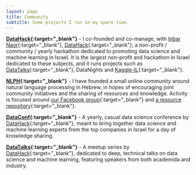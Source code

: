 ```yaml
---
layout: page
title: Community
subtitle: Some projects I run in my spare time.
---
```


<!-- ## Community & Events -->

**[DataHack](https://www.datahack.org.il/){:target="_blank"}** - I co-founded and co-manage, with [Inbar Naor](https://www.linkedin.com/in/inbar-naor-6b973a50/){:target="_blank"}, [DataHack](https://www.datahack.org.il/){:target="_blank"}, a non-profit / community / yearly hackathon dedicated to promoting data science and machine learning in Israel. It is the largest non-profit and hackathon in Israel dedicated to these subjects, and it runs projects such as [DataTalks](https://www.meetup.com/DataHack){:target="_blank"}, DataNights and [Kaggle-IL](https://www.facebook.com/groups/kaggleil/){:target="_blank"}.

**[NLPH](https://www.facebook.com/groups/157877988136954/){:target="_blank"}** - I have founded a small online community around natural language processing in Hebrew, in hopes of encouraging joint community initiatives and the sharing of resources and knowledge. Activity is focused around [our Facebook group](https://www.facebook.com/groups/157877988136954/){:target="_blank"} and [a resource repository](https://github.com/NLPH/NLPH_Resources){:target="_blank"}.

**[DataConf](http://dataconf.org/){:target="_blank"}** - A yearly, casual data science conference by [DataHack](https://www.datahack.org.il/){:target="_blank"}, meant to bring together data science and machine learning experts from the top companies in Israel for a day of knowledge sharing.

**[DataTalks](https://meetup.com/DataHack){:target="_blank"}** - A meetup series by [DataHack](https://www.datahack.org.il/){:target="_blank"}, dedicated to deep, technical talks on data science and machine learning, featuring speakers from both academida and industry.
